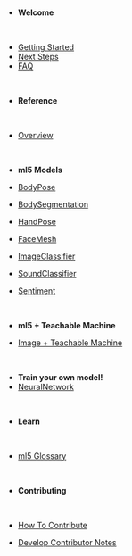 <div class="sidebar-spacer">&nbsp;</div>

- **Welcome**
<div class="sidebar-section-divider">&nbsp;</div>

- [Getting Started](/)
- [Next Steps](/welcome/next-steps.md)
- [FAQ](/welcome/faq.md)

<div class="sidebar-spacer">&nbsp;</div>

- **Reference**
  <div class="sidebar-section-divider">&nbsp;</div>

- [Overview](/reference/overview.md)

<div class="sidebar-spacer">&nbsp;</div>

- **ml5 Models**

- [BodyPose](/reference/bodypose.md)
- [BodySegmentation](/reference/body-segmentation.md)
- [HandPose](/reference/handpose.md)
- [FaceMesh](/reference/facemesh.md)
- [ImageClassifier](/reference/image-classifier.md)
- [SoundClassifier](/reference/sound-classifier.md)
- [Sentiment](/reference/sentiment.md)

<div class="sidebar-spacer">&nbsp;</div>

- **ml5 + Teachable Machine**

- [Image + Teachable Machine](/reference/image-classifier-tm.md)
    <!-- * [Sound + Teachable Machine](/reference/sound-classifier-tm.md) -->
    <!-- * [Pose + Teachable Machine](/reference/pose-estimation-tm.md) -->

<div class="sidebar-spacer">&nbsp;</div>

- **Train your own model!**
- [NeuralNetwork](/reference/neural-network.md)

<div class="sidebar-spacer">&nbsp;</div>

- **Learn**
  <div class="sidebar-section-divider">&nbsp;</div>

- [ml5 Glossary](/learn/ml5-glossary.md)
  <!-- * [Community Tutorial Library](/learn/community-tutorial-library.md) -->

<div class="sidebar-spacer">&nbsp;</div>

- **Contributing**
  <div class="sidebar-section-divider">&nbsp;</div>

- [How To Contribute](/contributing/how-to-contribute.md)
- [Develop Contributor Notes](/contributing/develop-contributor-notes.md)
